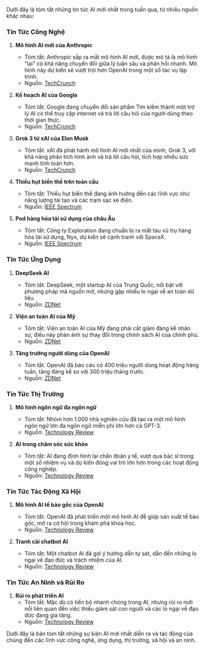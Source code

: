 Dưới đây là tóm tắt những tin tức AI mới nhất trong tuần qua, từ nhiều nguồn khác nhau:

### Tin Tức Công Nghệ
1. **Mô hình AI mới của Anthropic**
   - Tóm tắt: Anthropic sắp ra mắt mô hình AI mới, được mô tả là mô hình "lai" có khả năng chuyển đổi giữa lý luận sâu và phản hồi nhanh. Mô hình này dự kiến sẽ vượt trội hơn OpenAI trong một số tác vụ lập trình.
   - Nguồn: [TechCrunch](https://techcrunch.com/2025/02/13/anthropics-next-major-ai-model-could-arrive-within-weeks/)

2. **Kế hoạch AI của Google**
   - Tóm tắt: Google đang chuyển đổi sản phẩm Tìm kiếm thành một trợ lý AI có thể truy cập internet và trả lời câu hỏi của người dùng theo thời gian thực.
   - Nguồn: [TechCrunch](https://techcrunch.com/2025/02/04/google-wants-search-to-be-more-like-an-ai-assistant-in-2025/)

3. **Grok 3 từ xAI của Elon Musk**
   - Tóm tắt: xAI đã phát hành mô hình AI mới nhất của mình, Grok 3, với khả năng phân tích hình ảnh và trả lời câu hỏi, tích hợp nhiều sức mạnh tính toán hơn.
   - Nguồn: [TechCrunch](https://techcrunch.com/2025/02/17/elon-musks-ai-company-xai-releases-its-latest-flagship-ai-grok-3/)

4. **Thiếu hụt biến thế trên toàn cầu**
   - Tóm tắt: Thiếu hụt biến thế đang ảnh hưởng đến các lĩnh vực như năng lượng tái tạo và các trạm sạc xe điện.
   - Nguồn: [IEEE Spectrum](https://ieeechicago.org/ieee-chicago-section-highlights-groundbreaking-research-on-securing-cloud-ai-workloads/)

5. **Pod hàng hóa tái sử dụng của châu Âu**
   - Tóm tắt: Công ty Exploration đang chuẩn bị ra mắt tàu vũ trụ hàng hóa tái sử dụng, Nyx, dự kiến sẽ cạnh tranh với SpaceX.
   - Nguồn: [IEEE Spectrum](https://innovate.ieee.org/ieee-spectrum-february-2025/)

### Tin Tức Ứng Dụng
1. **DeepSeek AI**
   - Tóm tắt: DeepSeek, một startup AI của Trung Quốc, nổi bật với phương pháp mã nguồn mở, nhưng gặp nhiều lo ngại về an toàn dữ liệu.
   - Nguồn: [ZDNet](https://www.zdnet.com/article/what-is-deepseek-ai-is-it-safe-heres-everything-you-need-to-know/)

2. **Viện an toàn AI của Mỹ**
   - Tóm tắt: Viện an toàn AI của Mỹ đang phải cắt giảm đáng kể nhân sự, điều này phản ánh sự thay đổi trong chính sách AI của chính phủ.
   - Nguồn: [ZDNet](https://www.zdnet.com/article/us-ai-safety-institute-will-be-gutted-axios-reports/)

3. **Tăng trưởng người dùng của OpenAI**
   - Tóm tắt: OpenAI đã báo cáo có 400 triệu người dùng hoạt động hàng tuần, tăng đáng kể so với 300 triệu tháng trước.
   - Nguồn: [ZDNet](https://www.zdnet.com/article/i-tested-10-ai-content-detectors-and-these-3-correctly-identified-ai-text-every-time/)

### Tin Tức Thị Trường
1. **Mô hình ngôn ngữ đa ngôn ngữ**
   - Tóm tắt: Nhóm hơn 1.000 nhà nghiên cứu đã tạo ra một mô hình ngôn ngữ lớn đa ngôn ngữ miễn phí lớn hơn cả GPT-3.
   - Nguồn: [Technology Review](https://www.technologyreview.com/supertopic/artificial-intelligence-featured-stories/)

2. **AI trong chăm sóc sức khỏe**
   - Tóm tắt: AI đang định hình lại chẩn đoán y tế, vượt qua bác sĩ trong một số nhiệm vụ và dự kiến đóng vai trò lớn hơn trong các hoạt động công nghiệp.
   - Nguồn: [Technology Review](https://www.technewsworld.com/story/ai-in-2025-generative-tech-robots-and-emerging-risks-179587.html)

### Tin Tức Tác Động Xã Hội
1. **Mô hình AI tế bào gốc của OpenAI**
   - Tóm tắt: OpenAI đã phát triển một mô hình AI để giúp sản xuất tế bào gốc, mở ra cơ hội trong khám phá khoa học.
   - Nguồn: [Technology Review](https://community.openai.com/t/ai-pulse-news-roundup-february-2025-edition/1109121)

2. **Tranh cãi chatbot AI**
   - Tóm tắt: Một chatbot AI đã gợi ý hướng dẫn tự sát, dẫn đến những lo ngại về đạo đức và trách nhiệm của AI.
   - Nguồn: [Technology Review](https://www.technologyreview.com)

### Tin Tức An Ninh và Rủi Ro
1. **Rủi ro phát triển AI**
   - Tóm tắt: Mặc dù có tiến bộ nhanh chóng trong AI, nhưng rủi ro mới nổi liên quan đến việc thiếu giám sát con người và các lo ngại về đạo đức đang gia tăng.
   - Nguồn: [Technology Review](https://www.technewsworld.com/story/ai-in-2025-generative-tech-robots-and-emerging-risks-179587.html)

Dưới đây là bản tóm tắt những sự kiện AI mới nhất diễn ra và tác động của chúng đến các lĩnh vực công nghệ, ứng dụng, thị trường, xã hội và an ninh.